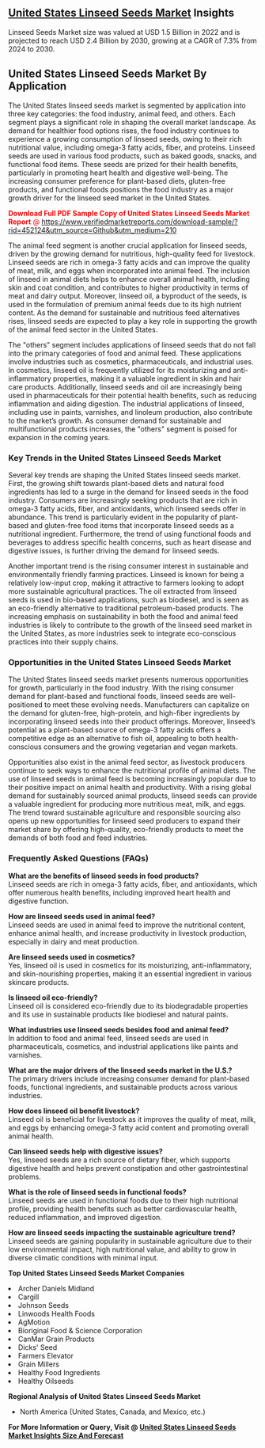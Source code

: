 <h2><a href="https://www.verifiedmarketreports.com/download-sample/?rid=452124&amp;utm_source=Github&amp;utm_medium=210" target="_blank">United States Linseed Seeds Market</a> Insights</h2><p>Linseed Seeds Market size was valued at USD 1.5 Billion in 2022 and is projected to reach USD 2.4 Billion by 2030, growing at a CAGR of 7.3% from 2024 to 2030.</p><p><h2>United States Linseed Seeds Market By Application</h2><p>The United States linseed seeds market is segmented by application into three key categories: the food industry, animal feed, and others. Each segment plays a significant role in shaping the overall market landscape. As demand for healthier food options rises, the food industry continues to experience a growing consumption of linseed seeds, owing to their rich nutritional value, including omega-3 fatty acids, fiber, and proteins. Linseed seeds are used in various food products, such as baked goods, snacks, and functional food items. These seeds are prized for their health benefits, particularly in promoting heart health and digestive well-being. The increasing consumer preference for plant-based diets, gluten-free products, and functional foods positions the food industry as a major growth driver for the linseed seed market in the United States. <p><span class=""><span style="color: #ff0000;"><strong>Download Full PDF Sample Copy of United States Linseed Seeds Market Report</strong> @ </span><a href="https://www.verifiedmarketreports.com/download-sample/?rid=452124&amp;utm_source=Github&amp;utm_medium=210" target="_blank">https://www.verifiedmarketreports.com/download-sample/?rid=452124&amp;utm_source=Github&amp;utm_medium=210</a></span></p></p><p>The animal feed segment is another crucial application for linseed seeds, driven by the growing demand for nutritious, high-quality feed for livestock. Linseed seeds are rich in omega-3 fatty acids and can improve the quality of meat, milk, and eggs when incorporated into animal feed. The inclusion of linseed in animal diets helps to enhance overall animal health, including skin and coat condition, and contributes to higher productivity in terms of meat and dairy output. Moreover, linseed oil, a byproduct of the seeds, is used in the formulation of premium animal feeds due to its high nutrient content. As the demand for sustainable and nutritious feed alternatives rises, linseed seeds are expected to play a key role in supporting the growth of the animal feed sector in the United States.<p>The "others" segment includes applications of linseed seeds that do not fall into the primary categories of food and animal feed. These applications involve industries such as cosmetics, pharmaceuticals, and industrial uses. In cosmetics, linseed oil is frequently utilized for its moisturizing and anti-inflammatory properties, making it a valuable ingredient in skin and hair care products. Additionally, linseed seeds and oil are increasingly being used in pharmaceuticals for their potential health benefits, such as reducing inflammation and aiding digestion. The industrial applications of linseed, including use in paints, varnishes, and linoleum production, also contribute to the market’s growth. As consumer demand for sustainable and multifunctional products increases, the "others" segment is poised for expansion in the coming years.<h3>Key Trends in the United States Linseed Seeds Market</h3><p>Several key trends are shaping the United States linseed seeds market. First, the growing shift towards plant-based diets and natural food ingredients has led to a surge in the demand for linseed seeds in the food industry. Consumers are increasingly seeking products that are rich in omega-3 fatty acids, fiber, and antioxidants, which linseed seeds offer in abundance. This trend is particularly evident in the popularity of plant-based and gluten-free food items that incorporate linseed seeds as a nutritional ingredient. Furthermore, the trend of using functional foods and beverages to address specific health concerns, such as heart disease and digestive issues, is further driving the demand for linseed seeds.<p>Another important trend is the rising consumer interest in sustainable and environmentally friendly farming practices. Linseed is known for being a relatively low-input crop, making it attractive to farmers looking to adopt more sustainable agricultural practices. The oil extracted from linseed seeds is used in bio-based applications, such as biodiesel, and is seen as an eco-friendly alternative to traditional petroleum-based products. The increasing emphasis on sustainability in both the food and animal feed industries is likely to contribute to the growth of the linseed seed market in the United States, as more industries seek to integrate eco-conscious practices into their supply chains.<h3>Opportunities in the United States Linseed Seeds Market</h3><p>The United States linseed seeds market presents numerous opportunities for growth, particularly in the food industry. With the rising consumer demand for plant-based and functional foods, linseed seeds are well-positioned to meet these evolving needs. Manufacturers can capitalize on the demand for gluten-free, high-protein, and high-fiber ingredients by incorporating linseed seeds into their product offerings. Moreover, linseed’s potential as a plant-based source of omega-3 fatty acids offers a competitive edge as an alternative to fish oil, appealing to both health-conscious consumers and the growing vegetarian and vegan markets.<p>Opportunities also exist in the animal feed sector, as livestock producers continue to seek ways to enhance the nutritional profile of animal diets. The use of linseed seeds in animal feed is becoming increasingly popular due to their positive impact on animal health and productivity. With a rising global demand for sustainably sourced animal products, linseed seeds can provide a valuable ingredient for producing more nutritious meat, milk, and eggs. The trend toward sustainable agriculture and responsible sourcing also opens up new opportunities for linseed seed producers to expand their market share by offering high-quality, eco-friendly products to meet the demands of both food and feed industries.<h3>Frequently Asked Questions (FAQs)</h3><p><strong>What are the benefits of linseed seeds in food products?</strong><br>Linseed seeds are rich in omega-3 fatty acids, fiber, and antioxidants, which offer numerous health benefits, including improved heart health and digestive function.</p><p><strong>How are linseed seeds used in animal feed?</strong><br>Linseed seeds are used in animal feed to improve the nutritional content, enhance animal health, and increase productivity in livestock production, especially in dairy and meat production.</p><p><strong>Are linseed seeds used in cosmetics?</strong><br>Yes, linseed oil is used in cosmetics for its moisturizing, anti-inflammatory, and skin-nourishing properties, making it an essential ingredient in various skincare products.</p><p><strong>Is linseed oil eco-friendly?</strong><br>Linseed oil is considered eco-friendly due to its biodegradable properties and its use in sustainable products like biodiesel and natural paints.</p><p><strong>What industries use linseed seeds besides food and animal feed?</strong><br>In addition to food and animal feed, linseed seeds are used in pharmaceuticals, cosmetics, and industrial applications like paints and varnishes.</p><p><strong>What are the major drivers of the linseed seeds market in the U.S.?</strong><br>The primary drivers include increasing consumer demand for plant-based foods, functional ingredients, and sustainable products across various industries.</p><p><strong>How does linseed oil benefit livestock?</strong><br>Linseed oil is beneficial for livestock as it improves the quality of meat, milk, and eggs by enhancing omega-3 fatty acid content and promoting overall animal health.</p><p><strong>Can linseed seeds help with digestive issues?</strong><br>Yes, linseed seeds are a rich source of dietary fiber, which supports digestive health and helps prevent constipation and other gastrointestinal problems.</p><p><strong>What is the role of linseed seeds in functional foods?</strong><br>Linseed seeds are used in functional foods due to their high nutritional profile, providing health benefits such as better cardiovascular health, reduced inflammation, and improved digestion.</p><p><strong>How are linseed seeds impacting the sustainable agriculture trend?</strong><br>Linseed seeds are gaining popularity in sustainable agriculture due to their low environmental impact, high nutritional value, and ability to grow in diverse climatic conditions with minimal input.</p></p><p><strong>Top United States Linseed Seeds Market Companies</strong></p><div data-test-id=""><p><li>Archer Daniels Midland</li><li> Cargill</li><li> Johnson Seeds</li><li> Linwoods Health Foods</li><li> AgMotion</li><li> Bioriginal Food & Science Corporation</li><li> CanMar Grain Products</li><li> Dicks' Seed</li><li> Farmers Elevator</li><li> Grain Millers</li><li> Healthy Food Ingredients</li><li> Healthy Oilseeds</li></p><div><strong>Regional Analysis of&nbsp;United States Linseed Seeds Market</strong></div><ul><li dir="ltr"><p dir="ltr">North America&nbsp;(United States, Canada, and Mexico, etc.)</p></li></ul><p><strong>For More Information or Query, Visit @&nbsp;</strong><strong><a href="https://www.verifiedmarketreports.com/product/linseed-seeds-market/?utm_source=Github&amp;utm_medium=210" target="_blank">United States Linseed Seeds Market Insights Size And Forecast</a></strong></p></div>
